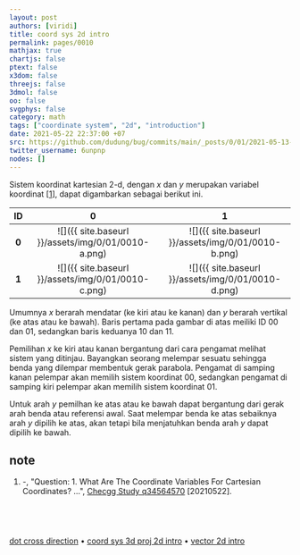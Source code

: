 ```yaml
---
layout: post
authors: [viridi]
title: coord sys 2d intro
permalink: pages/0010
mathjax: true
chartjs: false
ptext: false
x3dom: false
threejs: false
3dmol: false
oo: false
svgphys: false
category: math
tags: ["coordinate system", "2d", "introduction"]
date: 2021-05-22 22:37:00 +07
src: https://github.com/dudung/bug/commits/main/_posts/0/01/2021-05-13-coord-sys-2d-intro.md
twitter_username: 6unpnp
nodes: []
---
```

Sistem koordinat kartesian 2-d, dengan $x$ dan $y$ merupakan variabel koordinat [[1](#r01)], dapat digambarkan sebagai berikut ini.

ID | 0 | 1
:-: | :-: | :-:
**0** | ![]({{ site.baseurl }}/assets/img/0/01/0010-a.png) | ![]({{ site.baseurl }}/assets/img/0/01/0010-b.png)
**1** | ![]({{ site.baseurl }}/assets/img/0/01/0010-c.png) | ![]({{ site.baseurl }}/assets/img/0/01/0010-d.png)

Umumnya $x$ berarah mendatar (ke kiri atau ke kanan) dan $y$ berarah vertikal (ke atas atau ke bawah). Baris pertama pada gambar di atas meiliki ID 00 dan 01, sedangkan baris keduanya 10 dan 11.

Pemilihan $x$ ke kiri atau kanan bergantung dari cara pengamat melihat sistem yang ditinjau. Bayangkan seorang melempar sesuatu sehingga benda yang dilempar membentuk gerak parabola. Pengamat di samping kanan pelempar akan memilih sistem koordinat 00, sedangkan pengamat di samping kiri pelempar akan memilih sistem koordinat 01.

Untuk arah $y$ pemilhan ke atas atau ke bawah dapat bergantung dari gerak arah benda atau referensi awal. Saat melempar benda ke atas sebaiknya arah $y$ dipilih ke atas, akan tetapi bila menjatuhkan benda arah $y$ dapat dipilih ke bawah.


## note
1. <a name="r01"></a>-, "Question: 1. What Are The Coordinate Variables For Cartesian Coordinates? ...", [Checgg Study q34564570](https://www.chegg.com/homework-help/questions-and-answers/1-coordinate-variables-cartesian-coordinates-2-coordinate-unit-vectors-cartesian-coordinat-q34564570) [20210522].


## &nbsp;
[dot cross direction](0011.html) &bull;
[coord sys 3d proj 2d intro](0012.html) &bull;
[vector 2d intro](0013.html)